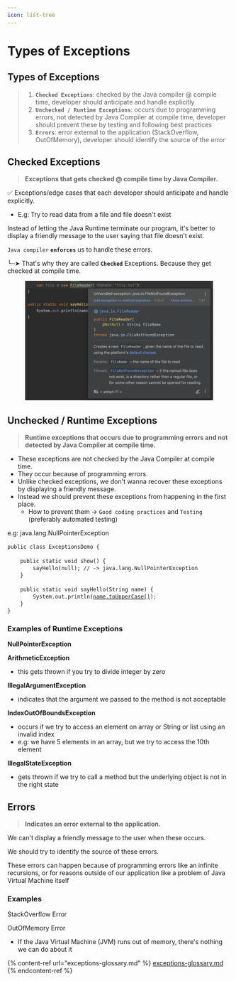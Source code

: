 ```yaml
---
icon: list-tree
---
```


# Types of Exceptions

## Types of Exceptions

> 1. **`Checked Exceptions`**: checked by the Java compiler @ compile time, developer should anticipate and handle explicitly&#x20;
> 2. **`Unchecked / Runtime Exceptions`**: occurs due to programming errors, not detected by Java Compiler at compile time, developer should prevent these by testing and following best practices
> 3. **`Errors`**: error external to the application (StackOverflow, OutOfMemory), developer should identify the source of the error

## Checked Exceptions&#x20;

> **Exceptions that gets checked @ compile time by Java Compiler.**

✅️ Exceptions/edge cases that each developer should anticipate and handle explicitly.

* E.g: Try to read data from a file and file doesn't exist

Instead of letting the Java Runtime terminate our program, it's better to display a friendly message to the user saying that file doesn't exist.

`Java compiler` **`enforces`** us to handle these errors.

╰┈➤ That's why they are called **`Checked`** Exceptions. Because they get checked at compile time.

<figure><img src="../../.gitbook/assets/java-ad-exception-2-checked-exceptions.png" alt=""><figcaption></figcaption></figure>





## Unchecked / Runtime Exceptions

> **Runtime exceptions that occurs due to programming errors and not detected by Java Compiler at compile time.**

* These exceptions are not checked by the Java Compiler at compile time.
* They occur because of programming errors.
* Unlike checked exceptions, we don't wanna recover these exceptions by displaying a friendly message.
* Instead we should prevent these exceptions from happening in the first place.
  * How to prevent them -> `Good coding practices` and `Testing` (preferably automated testing)

e.g: java.lang.NullPointerException

<pre class="language-java"><code class="lang-java">public class ExceptionsDemo {

    public static void show() {
        sayHello(null); // -> java.lang.NullPointerException
    }

    public static void sayHello(String name) {
        System.out.println(<a data-footnote-ref href="#user-content-fn-1">name.toUpperCase()</a>);
    }
}
</code></pre>

### Examples of Runtime Exceptions

**NullPointerException**

**ArithmeticException**&#x20;

* this gets thrown if you try to divide integer by zero

**IllegalArgumentException**

* indicates that the argument we passed to the method is not acceptable

**IndexOutOfBoundsException**

* occurs if we try to access an element on array or String or list using an invalid index&#x20;
* e.g: we have 5 elements in an array, but we try to access the 10th element

**IllegalStateException**

* gets thrown if we try to call a method but the underlying object is not in the right state



## Errors

> **Indicates an error external to the application.**

We can't display a friendly message to the user when these occurs.

We should try to identify the source of these errors.

These errors can happen because of programming errors like an infinite recursions, or for reasons outside of our application like a problem of Java Virtual Machine itself

### Examples

StackOverflow Error

OutOfMemory Error

* If the Java Virtual Machine (JVM) runs out of memory, there's nothing we can do about it&#x20;



{% content-ref url="exceptions-glossary.md" %}
[exceptions-glossary.md](exceptions-glossary.md)
{% endcontent-ref %}



[^1]: calling a method on a null objects leads to NullPointerException
